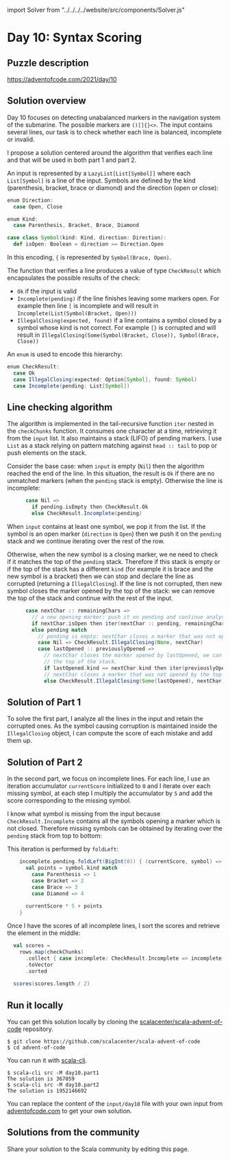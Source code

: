 import Solver from "../../../../website/src/components/Solver.js"

# Day 10: Syntax Scoring

## Puzzle description

https://adventofcode.com/2021/day/10

## Solution overview

Day 10 focuses on detecting unabalanced markers in the navigation system of the
submarine. The possible markers are `()[]{}<>`.  The input contains several
lines, our task is to check whether each line is balanced, incomplete or
invalid.

I propose a solution centered around the algorithm that verifies each line and
that will be used in both part 1 and part 2.

An input is represented by a `LazyList[List[Symbol]]` where each `List[Symbol]`
is a line of the input.
Symbols are defined by the kind (parenthesis, bracket, brace or diamond) and 
the direction (open or close):

```scala
enum Direction:
  case Open, Close

enum Kind:
  case Parenthesis, Bracket, Brace, Diamond

case class Symbol(kind: Kind, direction: Direction):
  def isOpen: Boolean = direction == Direction.Open
```

In this encoding, `{` is represented by `Symbol(Brace, Open)`.

The function that verifies a line produces a value of type `CheckResult` which
encapsulates the possible results of the check:

- `Ok` if the input is valid 
- `Incomplete(pending)` if the line finishes leaving some markers open. For
example then line `[` is incomplete and will result in `Incomplete(List(Symbol(Bracket, Open)))`
- `IllegalClosing(expected, found)` if a line contains a symbol closed by a
symbol whose kind is not correct. For example `[}` is corrupted and will result in
`IllegalClosing(Some(Symbol(Bracket, Close)), Symbol(Brace, Close))`

An `enum` is used to encode this hierarchy: 

```scala
enum CheckResult:
  case Ok
  case IllegalClosing(expected: Option[Symbol], found: Symbol)
  case Incomplete(pending: List[Symbol])
```

## Line checking algorithm

The algorithm is implemented in the tail-recursive function `iter` nested in the
`checkChunks` function.  It consumes one character at a time, retrieving it from
the `input` list.  It also maintains a stack (LIFO) of pending markers. I use
`List` as a stack relying on pattern matching against `head :: tail` to pop or
push elements on the stack.

Consider the base case: when `input` is empty (`Nil`) then the algorithm reached the end
of the line. In this situation, the result is `Ok` if there are no unmatched markers (when the `pending` stack is empty). Otherwise the line is incomplete:

```scala
      case Nil =>
        if pending.isEmpty then CheckResult.Ok
        else CheckResult.Incomplete(pending)
```

When `input` contains at least one symbol, we pop it from the list.
If the symbol is an open marker (`direction` is `Open`) then we push it
on the `pending` stack and we continue iterating over the rest of the row.

Otherwise, when the new symbol is a closing marker, we ne need to check if it
matches the top of the `pending` stack. Therefore if this stack is empty or if
the top of the stack has a different `kind` (for example it is brace and the new
symbol is a bracket) then we can stop and declare the line as corrupted
(returning a `IllegalClosing`).  If the line is not corrupted, then new symbol
closes the marker opened by the top of the stack: we can remove the top of the
stack and continue with the rest of the input.

```scala
      case nextChar :: remainingChars =>
        // a new opening marker: push it on pending and continue analysing the row
        if nextChar.isOpen then iter(nextChar :: pending, remainingChars)
        else pending match
          // pending is empty: nextChar closes a marker that was not opened
          case Nil => CheckResult.IllegalClosing(None, nextChar)
          case lastOpened :: previouslyOpened =>
            // nextChar closes the marker opened by lastOpened, we can continue after popping
            // the top of the stack.
            if lastOpened.kind == nextChar.kind then iter(previouslyOpened, remainingChars)
            // nextChar closes a marker that was not opened by the top of the stack: error
            else CheckResult.IllegalClosing(Some(lastOpened), nextChar)
```

## Solution of Part 1

To solve the first part, I analyze all the lines in the input and retain the
corrupted ones.  As the symbol causing corruption is maintained inside the
`IllegalClosing` object, I can compute the score of each mistake and add them
up.

<Solver puzzle="day10-part1"/>

## Solution of Part 2

In the second part, we focus on incomplete lines.  For each line, I use an
iteration accumulator `currentScore` initialized to `0` and I iterate over each
missing symbol, at each step I multiply the accumulator by `5` and add the score
corresponding to the missing symbol. 

I know what symbol is missing from the input because `CheckResult.Incomplete`
contains all the symbols opening a marker which is not closed. Therefore missing
symbols can be obtained by iterating over the `pending` stack from top to
bottom:

This iteration is performed by `foldLeft`:

```scala
    incomplete.pending.foldLeft(BigInt(0)) { (currentScore, symbol) =>
      val points = symbol.kind match
        case Parenthesis => 1
        case Bracket => 2
        case Brace => 3
        case Diamond => 4 
      
      currentScore * 5 + points
    }
```

Once I have the scores of all incomplete lines, I sort the scores and retrieve
the element in the middle:

```scala
  val scores =
    rows.map(checkChunks)
      .collect { case incomplete: CheckResult.Incomplete => incomplete.score } 
      .toVector
      .sorted
  
  scores(scores.length / 2)
```

<Solver puzzle="day10-part2"/>

## Run it locally

You can get this solution locally by cloning the [scalacenter/scala-advent-of-code](https://github.com/scalacenter/scala-advent-of-code) repository.
```
$ git clone https://github.com/scalacenter/scala-advent-of-code
$ cd advent-of-code
```

You can run it with [scala-cli](https://scala-cli.virtuslab.org/).

```
$ scala-cli src -M day10.part1
The solution is 367059
$ scala-cli src -M day10.part2
The solution is 1952146692
```

You can replace the content of the `input/day10` file with your own input from
[adventofcode.com](https://adventofcode.com/2021/day/10) to get your own
solution.

## Solutions from the community

Share your solution to the Scala community by editing this page.
